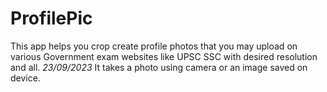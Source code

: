 # ProfilePic
This app helps you crop create profile photos that you may upload on various Government exam websites like UPSC SSC with desired resolution and all.
*23/09/2023*
It takes a photo using camera or an image saved on device. 
